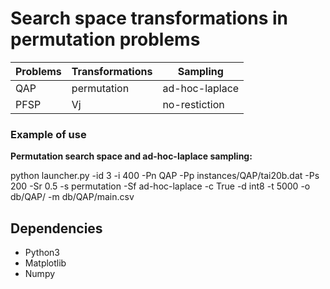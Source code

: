 # Search space transformations in permutation problems
 
| Problems | Transformations | Sampling |
|----------|-----------------|----------|
| QAP      | permutation     | ad-hoc-laplace |
| PFSP     | Vj              | no-restiction |
 
### Example of use
**Permutation search space and ad-hoc-laplace sampling:**

python launcher.py -id 3 -i 400 -Pn QAP -Pp instances/QAP/tai20b.dat -Ps 200 -Sr 0.5 -s permutation -Sf ad-hoc-laplace -c True -d int8 -t 5000 -o db/QAP/ -m db/QAP/main.csv

## Dependencies
- Python3
- Matplotlib
- Numpy
